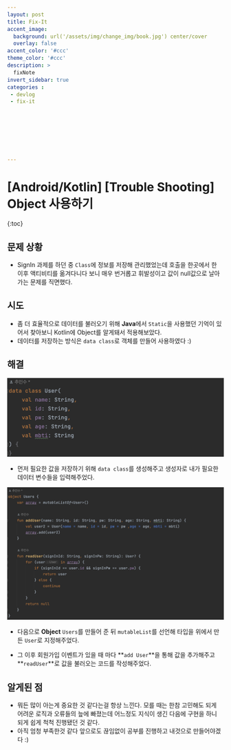 ```yaml
---
layout: post
title: Fix-It
accent_image: 
  background: url('/assets/img/change_img/book.jpg') center/cover
  overlay: false
accent_color: '#ccc'
theme_color: '#ccc'
description: >
  fixNote
invert_sidebar: true
categories :
 - devlog
 - fix-it







---
```


# [Android/Kotlin] [Trouble Shooting] Object 사용하기

{:toc}

## 문제 상황

- SignIn 과제를 하던 중 `Class`에 정보를 저장해 관리했었는데 호출을 한곳에서 한 이후 액티비티를 옮겨다니다 보니 매우 번거롭고 휘발성이고 값이 null값으로 날아가는 문제를 직면했다.

## 시도 

- 좀 더 효율적으로 데이터를 불러오기 위해 **Java**에서 `Static`을 사용했던 기억이 있어서 찾아보니
  Kotlin에 Object를 알게돼서 적용해보았다.
- 데이터를 저장하는 방식은 `data class`로 객체를 만들어 사용하였다 :)

## 해결

![image-20230803163414665](../../../assets/img/blog/image-20230803163414665.png)

- 먼저 필요한 값을 저장하기 위해 `data class`를 생성해주고 생성자로 내가 필요한 데이터 변수들을  입력해주었다.

![image-20230803163621330](../../../assets/img/blog/image-20230803163621330.png)

- 다음으로 **Object** `Users`를 만들어 준 뒤 `mutableList`를 선언해 타입을 위에서 만든 `User`로 지정해주었다.

- 그 이후 회원가입 이벤트가 있을 때 마다 **`add User`**을 통해 값을 추가해주고 **`readUser`**로 값을 불러오는 코드를 작성해주었다.

## 알게된 점

- 뭐든 많이 아는게 중요한 것 같다는걸 항상 느낀다. 모를 때는 한참 고민해도 되게 어려운 로직과 오류들의 늪에 빠졌는데 어느정도 지식이 생긴 다음에 구현을 하니 되게 쉽게 척척 진행됐던 것 같다.
- 아직 엄청 부족한것 같다 앞으로도 끊임없이 공부를 진행하고 내것으로 만들어야겠다 :)